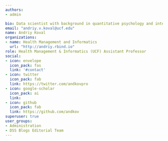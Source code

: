 ```yaml
---
authors:
- admin

bio: Data scientist with background in quantitative psychology and interests in reproducible research and statistical modelling. 
email: "andriy.v.koval@ucf.edu"
name: Andriy Koval
organizations: 
- name: Health Management and Informatics
  url: "http://andriy.rbind.io"
role: Health Management & Informatics (UCF) Assistant Professor
social:
- icon: envelope
  icon_pack: fas
  link: '#contact'
- icon: twitter
  icon_pack: fab
  link: https://twitter.com/andkovpro
- icon: google-scholar
  icon_pack: ai
  link: 
- icon: github
  icon_pack: fab
  link: https://github.com/andkov
superuser: true
user_groups:
- Administration
- DSS Blogs Editorial Team
---
```



